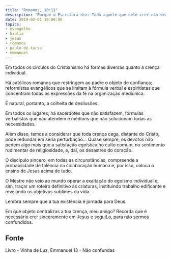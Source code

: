 ```yaml
---
title: "Romanos, 10:11"
description: "Porque a Escritura diz: Todo aquele que nele crer não será confundido. - Paulo"
date: 2019-02-01 19:00:00
topics: 
- evangelho
- biblia
- jesus
- romanos
- paulo-de-tarso
- emmanuel
---
```


Em todos os círculos do Cristianismo há formas diversas quanto à crença
individual.

Há católicos romanos que restringem ao padre o objeto de confiança;
reformistas evangélicos que se limitam à fórmula verbal e espiritistas que
concentram todas as expressões da fé na organização mediúnica.

É natural, portanto, a colheita de desilusões.

Em todos os lugares, há sacerdotes que não satisfazem, fórmulas verbalistas
que não atendem e médiuns que não solucionam todas as necessidades.

Além disso, temos a considerar que toda crença cega, distante do Cristo,
pode redundar em séria perturbação... Quase sempre, os devotos não pedem algo
mais que a satisfação egoística no culto comum, no sentimento rudimentar de
religiosidade, e, daí, os desastres do coração.

O discípulo sincero, em todas as circunstâncias, compreende a
probabilidade de falência na colaboração humana e, por isso, coloca o ensino de
Jesus acima de tudo.

O Mestre não veio ao mundo operar a exaltação do egoísmo individual e,
sim, traçar um roteiro definitivo às criaturas, instituindo trabalho edificante e
revelando os objetivos sublimes da vida.

Lembra sempre que a tua existência é jornada para Deus.

Em que objeto centralizas a tua crença, meu amigo? Recorda que é
necessário crer sinceramente em Jesus e segui­Lo, para não sermos confundidos.


## Fonte
Livro - Vinha de Luz, Emmanuel
13 - Não confundas
